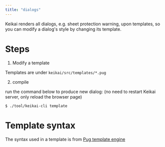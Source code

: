 ```yaml
---
title: "dialogs"
---
```


Keikai renders all dialogs, e.g. sheet protection warning, upon templates, so you can modify a dialog's style by changing its template.

# Steps
1. Modify a template

Templates are under `keikai/src/templates/*.pug`

2. compile

run the command below to produce new dialog: (no need to restart Keikai server, only reload the browser page)

`$ ./tool/keikai-cli template`

# Template syntax
The syntax used in a template is from [Pug template engine](https://pugjs.org/api/getting-started.html)
